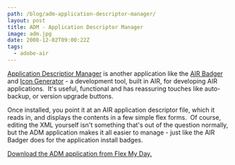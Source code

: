 ```yaml
---
path: /blog/adm-application-descriptor-manager/
layout: post
title: ADM - Application Descriptor Manager
image: adm.jpg
date: 2008-12-02T09:00:22Z
tags:
  - adobe-air
---
```


[Application Descriptior Manager](http://www.dehats.com/drupal/?q=node/55) is another application like the [AIR Badger](http://www.gskinner.com/blog/archives/2008/09/beware_the_air.html) and [Icon Generator](http://clockmaker.jp/labs/air_icon/) \- a development tool, built in AIR, for developing AIR applications.  It's useful, functional and has reassuring touches like auto-backup, or version upgrade buttons.

Once installed, you point it at an AIR application descriptor file, which it reads in, and displays the contents in a few simple flex forms.  Of course, editing the XML yourself isn't something that's out of the question normally, but the ADM application makes it all easier to manage - just like the AIR Badger does for the application install badges.

[Download the ADM application from Flex My Day.](http://www.dehats.com/drupal/?q=node/55)

